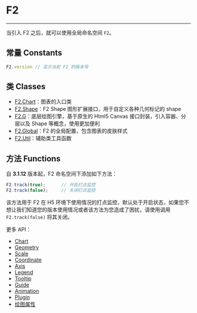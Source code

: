 <!--
index: 1
title: F2
resource:
  jsFiles:
    - ${url.f2}
-->

# F2

---

当引入 F2 之后，就可以使用全局命名空间 `F2`。

## 常量 Constants

```js
F2.version // 显示当前 F2 的版本号
```

## 类 Classes

* [F2.Chart](./chart.html)：图表的入口类
* [F2.Shape](./shape.html)：F2 Shape 图形扩展接口，用于自定义各种几何标记的 shape
* [F2.G](./g.html)：底层绘图引擎，基于原生的 Html5 Canvas 接口封装，引入容器、分层以及 Shape 等概念，使用更加便利
* [F2.Global](./global.html)：F2 的全局配置，包含图表的皮肤样式
* [F2.Util](./util.html)：辅助类工具函数


## 方法 Functions

自 **3.1.12** 版本起，F2 命名空间下添加如下方法：

```js
F2.track(true);      // 开启打点监控
F2.track(false);     // 关闭打点监控
```

该方法用于 F2 在 H5 环境下使用情况的打点监控，默认处于开启状态，如果您不想让我们知道您的版本使用情况或者该方法为您造成了困扰，请使用调用 `F2.track(false)` 将其关闭。

更多 API：
* [Chart](./chart.html)
* [Geometry](./geometry.html)
* [Scale](./scale.html)
* [Coordinate](./coordinate.html)
* [Axis](./axis.html)
* [Legend](./legend.html)
* [Tooltip](./tooltip.html)
* [Guide](./guide.html)
* [Animation](./animation.html)
* [Plugin](./plugin.html)
* [绘图属性](./canvas.html)

